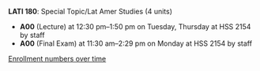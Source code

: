 **LATI 180**: Special Topic/Lat Amer Studies (4 units)

- **A00** (Lecture) at 12:30 pm–1:50 pm on Tuesday, Thursday at HSS 2154 by staff
- **A00** (Final Exam) at 11:30 am–2:29 pm on Monday at HSS 2154 by staff

[Enrollment numbers over time](./LATI180.tsv)
